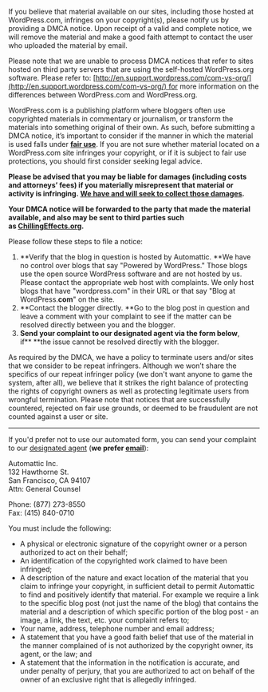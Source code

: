 If you believe that material available on our sites, including those hosted at WordPress.com, infringes on your copyright(s), please notify us by providing a DMCA notice. Upon receipt of a valid and complete notice, we will remove the material and make a good faith attempt to contact the user who uploaded the material by email.

Please note that we are unable to process DMCA notices that refer to sites hosted on third party servers that are using the self-hosted WordPress.org software. Please refer to: [http://en.support.wordpress.com/com-vs-org/](http://en.support.wordpress.com/com-vs-org/) for more information on the differences between WordPress.com and WordPress.org.

WordPress.com is a publishing platform where bloggers often use copyrighted materials in commentary or journalism, or transform the materials into something original of their own. As such, before submitting a DMCA notice, it’s important to consider if the manner in which the material is used falls under **[fair use](http://en.support.wordpress.com/fair-use/)**. If you are not sure whether material located on a WordPress.com site infringes your copyright, or if it is subject to fair use protections, you should first consider seeking legal advice.

**Please be advised that you may be liable for damages (including costs and attorneys’ fees) if you materially misrepresent that material or activity is infringing. **[**We have and will seek to collect those damages**](http://en.blog.wordpress.com/2013/11/21/striking-back-against-censorship/)**.**

**Your DMCA notice will be forwarded to the party that made the material available, and also may be sent to third parties such as **[**ChillingEffects.org**](http://www.chillingeffects.org/)**.**

Please follow these steps to file a notice:

1. **Verify that the blog in question is hosted by Automattic. **We have no control over blogs that say "Powered by WordPress." Those blogs use the open source WordPress software and are not hosted by us. Please contact the appropriate web host with complaints. We only host blogs that have "wordpress.com" in their URL or that say "Blog at WordPress.**com**" on the site.
2. **Contact the blogger directly. **Go to the blog post in question and leave a comment with your complaint to see if the matter can be resolved directly between you and the blogger.
3. **Send your complaint to our designated agent via the form below**, if** **the issue cannot be resolved directly with the blogger.

As required by the DMCA, we have a policy to terminate users and/or sites that we consider to be repeat infringers. Although we won’t share the specifics of our repeat infringer policy (we don't want anyone to game the system, after all), we believe that it strikes the right balance of protecting the rights of copyright owners as well as protecting legitimate users from wrongful termination. Please note that notices that are successfully countered, rejected on fair use grounds, or deemed to be fraudulent are not counted against a user or site.

* * *

If you'd prefer not to use our automated form, you can send your complaint to our [designated agent](http://www.copyright.gov/onlinesp/agents/a/automattic.pdf) (**we prefer [email](mailto:dmca@automattic.com)**):

Automattic Inc.  
132 Hawthorne St.  
San Francisco, CA 94107  
Attn: General Counsel

Phone: (877) 273-8550  
Fax: (415) 840-0710

You must include the following:

- A physical or electronic signature of the copyright owner or a person authorized to act on their behalf;
- An identification of the copyrighted work claimed to have been infringed;
- A description of the nature and exact location of the material that you claim to infringe your copyright, in sufficient detail to permit Automattic to find and positively identify that material. For example we require a link to the specific blog post (not just the name of the blog) that contains the material and a description of which specific portion of the blog post - an image, a link, the text, etc. your complaint refers to;
- Your name, address, telephone number and email address;
- A statement that you have a good faith belief that use of the material in the manner complained of is not authorized by the copyright owner, its agent, or the law; and
- A statement that the information in the notification is accurate, and under penalty of perjury, that you are authorized to act on behalf of the owner of an exclusive right that is allegedly infringed.